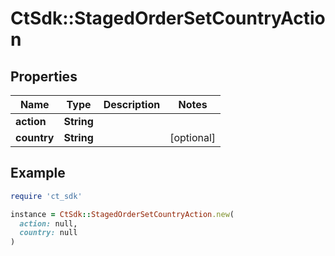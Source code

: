 # CtSdk::StagedOrderSetCountryAction

## Properties

| Name | Type | Description | Notes |
| ---- | ---- | ----------- | ----- |
| **action** | **String** |  |  |
| **country** | **String** |  | [optional] |

## Example

```ruby
require 'ct_sdk'

instance = CtSdk::StagedOrderSetCountryAction.new(
  action: null,
  country: null
)
```

